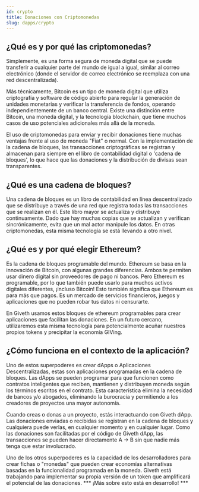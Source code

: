 ```yaml
---
id: crypto
title: Donaciones con Criptomonedas
slug: dapps/crypto
---
```


## ¿Qué es y por qué las criptomonedas?
Simplemente, es una forma segura de moneda digital que se puede transferir a cualquier parte del mundo de igual a igual, similar al correo electrónico (donde el servidor de correo electrónico se reemplaza con una red descentralizada).

Más técnicamente, Bitcoin es un tipo de moneda digital que utiliza criptografía y software de código abierto para regular la generación de unidades monetarias y verificar la transferencia de fondos, operando independientemente de un banco central. Existe una distinción entre Bitcoin, una moneda digital, y la tecnología blockchain, que tiene muchos casos de uso potenciales adicionales más allá de la moneda.

El uso de criptomonedas para enviar y recibir donaciones tiene muchas ventajas frente al uso de moneda "Fiat" o normal. Con la implementación de la cadena de bloques, las transacciones criptográficas se registran y almacenan para siempre en el libro de contabilidad digital o 'cadena de bloques', lo que hace que las donaciones y la distribución de divisas sean transparentes.

## ¿Qué es una cadena de bloques?
Una cadena de bloques es un libro de contabilidad en línea descentralizado que se distribuye a través de una red que registra todas las transacciones que se realizan en él. Este libro mayor se actualiza y distribuye continuamente. Dado que hay muchas copias que se actualizan y verifican sincrónicamente, evita que un mal actor manipule los datos. En otras criptomonedas, esta misma tecnología se está llevando a otro nivel.


## ¿Qué es y por qué elegir Ethereum?
 Es la cadena de bloques programable del mundo. Ethereum se basa en la innovación de Bitcoin, con algunas grandes diferencias. Ambos te permiten usar dinero digital sin proveedores de pago ni bancos. Pero Ethereum es programable, por lo que también puede usarlo para muchos activos digitales diferentes, ¡incluso Bitcoin! Esto también significa que Ethereum es para más que pagos. Es un mercado de servicios financieros, juegos y aplicaciones que no pueden robar tus datos ni censurarte.

 En Giveth usamos estos bloques de ethereum programables para crear aplicaciones que facilitan las donaciones. En un futuro cercano, utilizaremos esta misma tecnología para potencialmente acuñar nuestros propios tokens y precipitar la economía GIVing.

## ¿Cómo funciona en el contexto de la aplicación?
Uno de estos superpoderes es crear dApps o Aplicaciones Descentralizadas, estas son aplicaciones programadas en la cadena de bloques. Las dApps se pueden programar para que funcionen como contratos inteligentes que reciben, mantienen y distribuyen moneda según los términos escritos en el contrato. Esta característica elimina la necesidad de bancos y/o abogados, eliminando la burocracia y permitiendo a los creadores de proyectos una mayor autonomía.

Cuando creas o donas a un proyecto, estás interactuando con Giveth dApp. Las donaciones enviadas o recibidas se registran en la cadena de bloques y cualquiera puede verlas, en cualquier momento y en cualquier lugar. Como las donaciones son facilitadas por el código de Giveth dApp, las transacciones se pueden hacer directamente A -> B sin que nadie más tenga que estar involucrado.

Uno de los otros superpoderes es la capacidad de los desarrolladores para crear fichas o "monedas" que pueden crear economías alternativas basadas en la funcionalidad programada en la moneda. Giveth está trabajando para implementar su propia versión de un token que amplificará el potencial de las donaciones. *** ¡Más sobre esto está en desarrollo! ***
